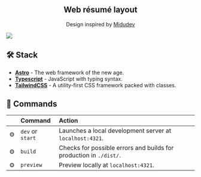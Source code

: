 <div align="center">
<h2> Web résumé layout</h2>

<p>Design inspired by <a href="https://github.com/midudev">Midudev</a></p>

</div>

<p></p>

<img src="/images/front-page.webp"></img>

## 🛠️ Stack

- [**Astro**](https://astro.build/) - The web framework of the new age.
- [**Typescript**](https://www.typescriptlang.org/) - JavaScript with typing syntax.
- [**TailwindCSS**](https://tailwindcss.com/) - A utility-first CSS framework packed with classes.

## 🧞 Commands

|     | Command          | Action                                        |
| :-- | :--------------- | :-------------------------------------------- |
| ⚙️  | `dev` or `start` | Launches a local development server at `localhost:4321`.  |
| ⚙️  | `build`          | Checks for possible errors and builds for production in `./dist/`.      |
| ⚙️  | `preview`        | Preview locally at `localhost:4321`. |


